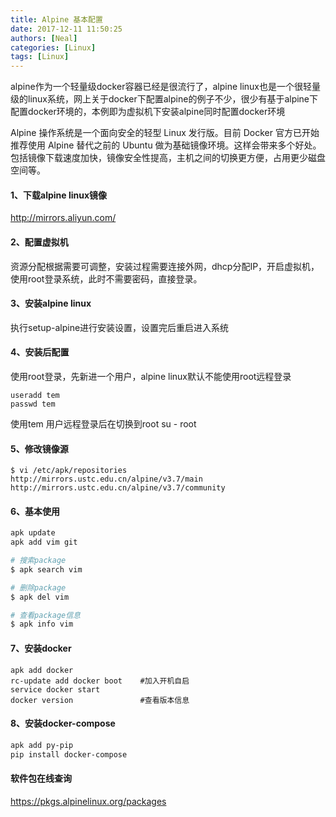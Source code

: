 ```yaml
---
title: Alpine 基本配置
date: 2017-12-11 11:50:25
authors: [Neal]
categories: [Linux]
tags: [Linux]
---
```

alpine作为一个轻量级docker容器已经是很流行了，alpine linux也是一个很轻量级的linux系统，网上关于docker下配置alpine的例子不少，很少有基于alpine下配置docker环境的，本例即为虚拟机下安装alpine同时配置docker环境
<!--more-->

Alpine 操作系统是一个面向安全的轻型 Linux 发行版。目前 Docker 官方已开始推荐使用 Alpine 替代之前的 Ubuntu 做为基础镜像环境。这样会带来多个好处。包括镜像下载速度加快，镜像安全性提高，主机之间的切换更方便，占用更少磁盘空间等。

#### 1、下载alpine linux镜像

http://mirrors.aliyun.com/

#### 2、配置虚拟机
资源分配根据需要可调整，安装过程需要连接外网，dhcp分配IP，开启虚拟机，使用root登录系统，此时不需要密码，直接登录。

#### 3、安装alpine linux
执行setup-alpine进行安装设置，设置完后重启进入系统

#### 4、安装后配置
使用root登录，先新进一个用户，alpine linux默认不能使用root远程登录

    useradd tem
    passwd tem

使用tem 用户远程登录后在切换到root
    su - root

#### 5、修改镜像源
```shell
$ vi /etc/apk/repositories
http://mirrors.ustc.edu.cn/alpine/v3.7/main
http://mirrors.ustc.edu.cn/alpine/v3.7/community
```

#### 6、基本使用

```sh
apk update
apk add vim git 

# 搜索package
$ apk search vim

# 删除package
$ apk del vim

# 查看package信息
$ apk info vim
```

#### 7、安装docker
```
apk add docker
rc-update add docker boot    #加入开机自启
service docker start
docker version               #查看版本信息
```

#### 8、安装docker-compose
```sh
apk add py-pip
pip install docker-compose
```



#### 软件包在线查询

https://pkgs.alpinelinux.org/packages